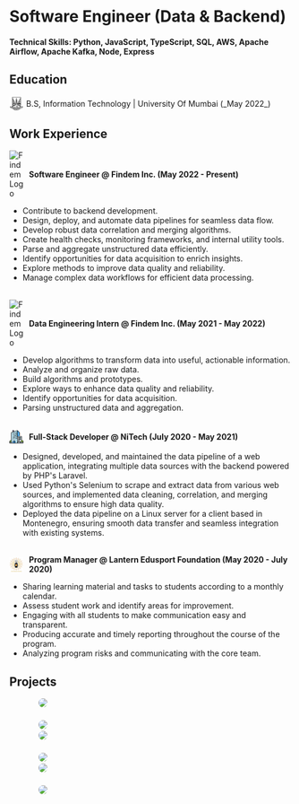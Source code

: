 # Software Engineer (Data & Backend)

#### Technical Skills: Python, JavaScript, TypeScript, SQL, AWS, Apache Airflow, Apache Kafka, Node, Express

## Education

<div style="display: flex; align-items: center; margin-bottom: 10px;">
  <img src="assets/mu.jpeg" alt="Mumbai University" style="width: 25px; height: auto; margin-right: 5px;" />
  <span>B.S, Information Technology | University Of Mumbai (_May 2022_)</span>
</div>

## Work Experience

<div style="display: flex; align-items: center; margin-bottom: 10px;">
  <img src="https://www.finsmes.com/wp-content/uploads/2022/03/findem.jpg" alt="Findem Logo" style="width: 25px; height: auto; margin-right: 10px;" />
  <strong>Software Engineer @ Findem Inc. (May 2022 - Present)</strong>
</div>

- Contribute to backend development.
- Design, deploy, and automate data pipelines for seamless data flow.
- Develop robust data correlation and merging algorithms.
- Create health checks, monitoring frameworks, and internal utility tools.
- Parse and aggregate unstructured data efficiently.
- Identify opportunities for data acquisition to enrich insights.
- Explore methods to improve data quality and reliability.
- Manage complex data workflows for efficient data processing.

<br>

<div style="display: flex; align-items: center; margin-bottom: 10px;">
  <img src="https://www.finsmes.com/wp-content/uploads/2022/03/findem.jpg" alt="Findem Logo" style="width: 25px; height: auto; margin-right: 10px;" />
  <strong>Data Engineering Intern @ Findem Inc. (May 2021 - May 2022)</strong>
</div>

- Develop algorithms to transform data into useful, actionable information.
- Analyze and organize raw data.
- Build algorithms and prototypes.
- Explore ways to enhance data quality and reliability.
- Identify opportunities for data acquisition.
- Parsing unstructured data and aggregation.

<br>
<div style="display: flex; align-items: center; margin-bottom: 10px;">
  <img src="assets/buildings.png" alt="Findem Logo" style="width: 25px; height: auto; margin-right: 10px;" />
  <strong>Full-Stack Developer @ NiTech (July 2020 - May 2021)</strong>
</div>

- Designed, developed, and maintained the data pipeline of a web application, integrating multiple data sources with the backend powered by PHP's Laravel.
- Used Python's Selenium to scrape and extract data from various web sources, and implemented data cleaning, correlation, and merging algorithms to ensure high data quality.
- Deployed the data pipeline on a Linux server for a client based in Montenegro, ensuring smooth data transfer and seamless integration with existing systems.

<br>
<div style="display: flex; align-items: center; margin-bottom: 10px;">
  <img src="assets/lantern_edusport.jpg" alt="Findem Logo" style="width: 25px; height: auto; margin-right: 10px;" />
  <strong>Program Manager @ Lantern Edusport Foundation (May 2020 - July 2020)</strong>
</div>

- Sharing learning material and tasks to students according to a monthly calendar.
- Assess student work and identify areas for improvement.
- Engaging with all students to make communication easy and transparent.
- Producing accurate and timely reporting throughout the course of the program.
- Analyzing program risks and communicating with the core team.

## Projects

<div style="display: flex; flex-wrap: wrap; justify-content: center; gap: 20px;">
  <a href="https://github.com/shaikhsajid1111/twitter-scraper-selenium" style="flex: 1 1 300px; max-width: 400px;">
    <img src="https://github-readme-stats.vercel.app/api/pin/?username=shaikhsajid1111&repo=twitter-scraper-selenium&layout=compact&theme=transparent" style="width: 100%; border-radius: 8px;" />
  </a>

  <a href="https://github.com/shaikhsajid1111/social-media-profile-scrapers" style="flex: 1 1 300px; max-width: 400px;">
    <img src="https://github-readme-stats.vercel.app/api/pin/?username=shaikhsajid1111&repo=social-media-profile-scrapers&layout=compact&theme=transparent" style="width: 100%; border-radius: 8px;" />
  </a>

</div>

<div style="display: flex; flex-wrap: wrap; justify-content: center; gap: 20px;">
  <a href="https://github.com/shaikhsajid1111/manga-down" style="flex: 1 1 300px; max-width: 400px;">
    <img src="https://github-readme-stats.vercel.app/api/pin/?username=shaikhsajid1111&repo=manga-down&layout=compact&theme=transparent" style="width: 100%; border-radius: 8px;" />
  </a>

<a href="https://github.com/shaikhsajid1111/facebook_page_scraper" style="flex: 1 1 300px; max-width: 400px;">
    <img src="https://github-readme-stats.vercel.app/api/pin/?username=shaikhsajid1111&repo=facebook_page_scraper&layout=compact&theme=transparent" style="width: 100%; border-radius: 8px;" />
  </a>
</div>

<div style="display: flex; flex-wrap: wrap; justify-content: center; gap: 20px;">
  <a href="https://github.com/shaikhsajid1111/enquit" style="flex: 1 1 300px; max-width: 400px;">
    <img src="https://github-readme-stats.vercel.app/api/pin/?username=shaikhsajid1111&repo=enquit&layout=compact&theme=transparent" style="width: 100%; border-radius: 8px;" />
  </a>

<a href="https://github.com/shaikhsajid1111/file-sharing-application" style="flex: 1 1 300px; max-width: 400px;">
    <img src="https://github-readme-stats.vercel.app/api/pin/?username=shaikhsajid1111&repo=file-sharing-application&layout=compact&theme=transparent" style="width: 100%; border-radius: 8px;" />
  </a>
</div>
